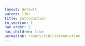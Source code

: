 ```yaml
---
layout: default
parent: l1br
title: Introduction
in_section: 1
nav_order: 2
has_children: true
permalink: robots/l1br/introduction
---
```


